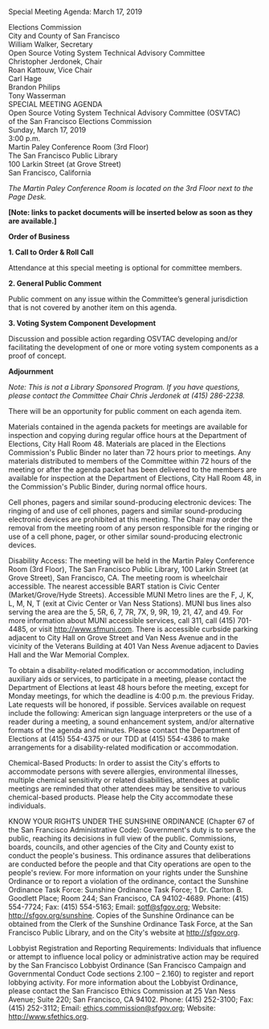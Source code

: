 Special Meeting Agenda: March 17, 2019

<div id="meeting_header_right" class="headered">
Elections Commission<br>
City and County of San Francisco<br>
William Walker, Secretary<br>
</div>

<div class="headered">
Open Source Voting System Technical Advisory Committee<br>
Christopher Jerdonek, Chair<br>
Roan Kattouw, Vice Chair<br>
Carl Hage<br>
Brandon Philips<br>
Tony Wasserman<br>
</div>

<div id="meeting_header_main" class="headered">
SPECIAL MEETING AGENDA<br>
Open Source Voting System Technical Advisory Committee (OSVTAC)<br>
of the San Francisco Elections Commission<br>
Sunday, March 17, 2019<br>
3:00 p.m.<br>
Martin Paley Conference Room (3rd Floor)<br>
The San Francisco Public Library<br>
100 Larkin Street (at Grove Street)<br>
San Francisco, California<br>
</div>


_The Martin Paley Conference Room is located on the 3rd Floor next to the
Page Desk._

**[Note: links to packet documents will be inserted below as soon as they
are available.]**


**Order of Business**


**1\. Call to Order & Roll Call**

Attendance at this special meeting is optional for committee members.


**2\. General Public Comment**

Public comment on any issue within the Committee’s general jurisdiction that
is not covered by another item on this agenda.


**3\. Voting System Component Development**

Discussion and possible action regarding OSVTAC developing and/or
facilitating the development of one or more voting system components as a
proof of concept.


**Adjournment**


_Note: This is not a Library Sponsored Program. If you have questions, please contact the Committee Chair Chris Jerdonek at (415) 286-2238._


There will be an opportunity for public comment on each agenda item.

Materials contained in the agenda packets for meetings are available for
inspection and copying during regular office hours at the Department of
Elections, City Hall Room 48. Materials are placed in the Elections
Commission's Public Binder no later than 72 hours prior to meetings. Any
materials distributed to members of the Committee within 72 hours of the
meeting or after the agenda packet has been delivered to the members are
available for inspection at the Department of Elections, City Hall Room 48,
in the Commission's Public Binder, during normal office hours.

Cell phones, pagers and similar sound-producing electronic devices: The
ringing of and use of cell phones, pagers and similar sound-producing
electronic devices are prohibited at this meeting. The Chair may order the
removal from the meeting room of any person responsible for the ringing or
use of a cell phone, pager, or other similar sound-producing electronic
devices.

Disability Access: The meeting will be held in the Martin Paley Conference
Room (3rd Floor), The San Francisco Public Library, 100 Larkin Street (at
Grove Street), San Francisco, CA. The meeting room is wheelchair accessible.
The nearest accessible BART station is Civic Center (Market/Grove/Hyde
Streets). Accessible MUNI Metro lines are the F, J, K, L, M, N, T (exit at
Civic Center or Van Ness Stations). MUNI bus lines also serving the area are
the 5, 5R, 6, 7, 7R, 7X, 9, 9R, 19, 21, 47, and 49. For more information
about MUNI accessible services, call 311, call (415) 701-4485, or visit
<http://www.sfmuni.com>. There is accessible curbside parking adjacent to
City Hall on Grove Street and Van Ness Avenue and in the vicinity of the
Veterans Building at 401 Van Ness Avenue adjacent to Davies Hall and the War
Memorial Complex.

To obtain a disability-related modification or accommodation, including
auxiliary aids or services, to participate in a meeting, please contact the
Department of Elections at least 48 hours before the meeting, except for
Monday meetings, for which the deadline is 4:00 p.m. the previous Friday.
Late requests will be honored, if possible. Services available on request
include the following: American sign language interpreters or the use of a
reader during a meeting, a sound enhancement system, and/or alternative
formats of the agenda and minutes. Please contact the Department of Elections
at (415) 554-4375 or our TDD at (415) 554-4386 to make arrangements for a
disability-related modification or accommodation.

Chemical-Based Products: In order to assist the City's efforts to accommodate
persons with severe allergies, environmental illnesses, multiple chemical
sensitivity or related disabilities, attendees at public meetings are
reminded that other attendees may be sensitive to various chemical-based
products. Please help the City accommodate these individuals.

KNOW YOUR RIGHTS UNDER THE SUNSHINE ORDINANCE (Chapter 67 of the San
Francisco Administrative Code): Government's duty is to serve the public,
reaching its decisions in full view of the public. Commissions, boards,
councils, and other agencies of the City and County exist to conduct the
people's business. This ordinance assures that deliberations are conducted
before the people and that City operations are open to the people's review.
For more information on your rights under the Sunshine Ordinance or to report
a violation of the ordinance, contact the Sunshine Ordinance Task Force:
Sunshine Ordinance Task Force; 1 Dr. Carlton B. Goodlett Place; Room 244; San
Francisco, CA 94102-4689. Phone: (415) 554-7724; Fax: (415) 554-5163; Email:
<sotf@sfgov.org>; Website: <http://sfgov.org/sunshine>. Copies of the Sunshine
Ordinance can be obtained from the Clerk of the Sunshine Ordinance Task
Force, at the San Francisco Public Library, and on the City's website at
<http://sfgov.org>.

Lobbyist Registration and Reporting Requirements: Individuals that influence
or attempt to influence local policy or administrative action may be required
by the San Francisco Lobbyist Ordinance (San Francisco Campaign and
Governmental Conduct Code sections 2.100 – 2.160) to register and report
lobbying activity. For more information about the Lobbyist Ordinance, please
contact the San Francisco Ethics Commission at 25 Van Ness Avenue; Suite 220;
San Francisco, CA 94102. Phone: (415) 252-3100; Fax: (415) 252-3112; Email:
<ethics.commission@sfgov.org>; Website: <http://www.sfethics.org>.
